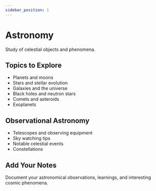 ```yaml
---
sidebar_position: 1
---
```


# Astronomy

Study of celestial objects and phenomena.

## Topics to Explore

- Planets and moons
- Stars and stellar evolution
- Galaxies and the universe
- Black holes and neutron stars
- Comets and asteroids
- Exoplanets

## Observational Astronomy

- Telescopes and observing equipment
- Sky watching tips
- Notable celestial events
- Constellations

## Add Your Notes

Document your astronomical observations, learnings, and interesting cosmic phenomena.
